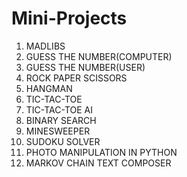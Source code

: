 # Mini-Projects
1. MADLIBS
2. GUESS THE NUMBER(COMPUTER)
3. GUESS THE NUMBER(USER)
4. ROCK PAPER SCISSORS
5. HANGMAN
6. TIC-TAC-TOE
7. TIC-TAC-TOE AI
8. BINARY SEARCH
9. MINESWEEPER
10. SUDOKU SOLVER
11. PHOTO MANIPULATION IN PYTHON
12. MARKOV CHAIN TEXT COMPOSER
